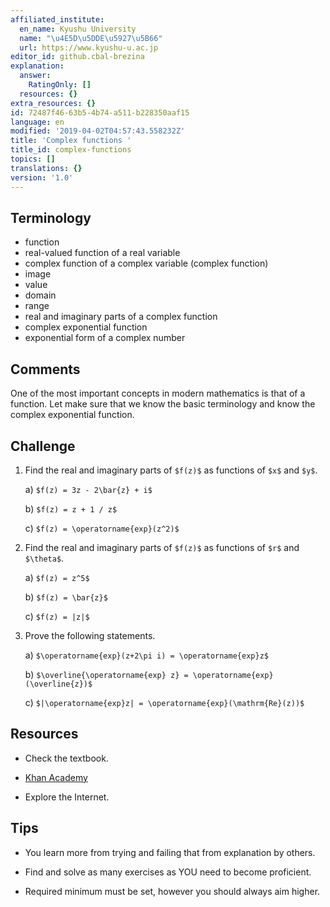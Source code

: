 ```yaml
---
affiliated_institute:
  en_name: Kyushu University
  name: "\u4E5D\u5DDE\u5927\u5B66"
  url: https://www.kyushu-u.ac.jp
editor_id: github.cbal-brezina
explanation:
  answer:
    RatingOnly: []
  resources: {}
extra_resources: {}
id: 72487f46-63b5-4b74-a511-b228350aaf15
language: en
modified: '2019-04-02T04:57:43.558232Z'
title: 'Complex functions '
title_id: complex-functions
topics: []
translations: {}
version: '1.0'
---
```


## Terminology 
- function
- real-valued function of a real variable
- complex function of a complex variable (complex function)
- image
- value
- domain
- range
- real and imaginary parts of a complex function
- complex exponential function
- exponential form of a complex number


## Comments

One of the most important concepts in modern mathematics is that of a function.
Let make sure that we know the basic terminology and know the complex exponential function.


## Challenge



1. Find the real and imaginary parts of `$f(z)$` as functions of `$x$` and `$y$`.
    
    a) `$f(z) = 3z - 2\bar{z} + i$`

    b) `$f(z) = z + 1 / z$`
    
    c) `$f(z) = \operatorname{exp}(z^2)$`

2. Find the real and imaginary parts of `$f(z)$` as functions of `$r$` and `$\theta$`.

    a) `$f(z) = z^5$`
    
    b) `$f(z) = \bar{z}$`
    
    c) `$f(z) = |z|$`


3. Prove the following statements.
 
    a) `$\operatorname{exp}(z+2\pi i) = \operatorname{exp}z$`

    b) `$\overline{\operatorname{exp} z} = \operatorname{exp}(\overline{z})$`
    
    c) `$|\operatorname{exp}z| = \operatorname{exp}(\mathrm{Re}(z))$` 




## Resources

- Check the textbook.

- [Khan Academy](https://www.khanacademy.org/math/precalculus/imaginary-and-complex-numbers)

- Explore the Internet.


## Tips


- You learn more from trying and failing that from  explanation by others.

- Find and solve as many exercises as YOU need to become proficient.

- Required minimum must be set, however you should always aim higher.






